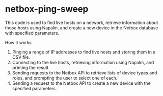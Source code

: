 # netbox-ping-sweep


This code is used to find live hosts on a network, retrieve information about those hosts using Napalm, and create a new device in the Netbox database with specified parameters.

How it works

1. Pinging a range of IP addresses to find live hosts and storing them in a CSV file.
2. Connecting to the live hosts, retrieving information using Napalm, and printing the result.
3. Sending requests to the Netbox API to retrieve lists of device types and roles, and prompting the user to select one of each.
4. Sending a request to the Netbox API to create a new device with the specified parameters.
